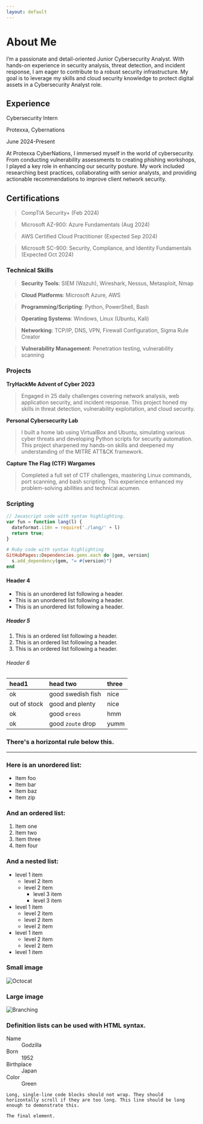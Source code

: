 ```yaml
---
layout: default
---
```



# About Me

I’m a passionate and detail-oriented Junior Cybersecurity Analyst. With hands-on experience in security analysis, threat detection, and incident response, I am eager to contribute to a robust security infrastructure. My goal is to leverage my skills and cloud security knowledge to protect digital assets in a Cybersecurity Analyst role.

## Experience 

Cybersecurity Intern

Protexxa, Cybernations

June 2024-Present

At Protexxa CyberNations, I immersed myself in the world of cybersecurity. From conducting vulnerability assessments to creating phishing workshops, I played a key role in enhancing our security posture. My work included researching best practices, collaborating with senior analysts, and providing actionable recommendations to improve client network security.

## Certifications

> CompTIA Security+ (Feb 2024)

> Microsoft AZ-900: Azure Fundamentals (Aug 2024)

> AWS Certified Cloud Practitioner (Expected Sep 2024)

> Microsoft SC-900: Security, Compliance, and Identity Fundamentals (Expected Oct 2024)

### Technical Skills

> **Security Tools**: SIEM (Wazuh), Wireshark, Nessus, Metasploit, Nmap

> **Cloud Platforms**: Microsoft Azure, AWS

> **Programming/Scripting**: Python, PowerShell, Bash

> **Operating Systems**: Windows, Linux (Ubuntu, Kali)

> **Networking**: TCP/IP, DNS, VPN, Firewall Configuration, Sigma Rule Creator

> **Vulnerability Management**: Penetration testing, vulnerability scanning

### Projects

**TryHackMe Advent of Cyber 2023**
> Engaged in 25 daily challenges covering network analysis, web application security, and incident response. This project honed my skills in threat detection, vulnerability exploitation, and cloud security.

**Personal Cybersecurity Lab**
> I built a home lab using VirtualBox and Ubuntu, simulating various cyber threats and developing Python scripts for security automation. This project sharpened my hands-on skills and deepened my understanding of the MITRE ATT&CK framework.

**Capture The Flag (CTF) Wargames**
> Completed a full set of CTF challenges, mastering Linux commands, port scanning, and bash scripting. This experience enhanced my problem-solving abilities and technical acumen.


### Scripting

```js
// Javascript code with syntax highlighting.
var fun = function lang(l) {
  dateformat.i18n = require('./lang/' + l)
  return true;
}
```

```ruby
# Ruby code with syntax highlighting
GitHubPages::Dependencies.gems.each do |gem, version|
  s.add_dependency(gem, "= #{version}")
end
```

#### Header 4

*   This is an unordered list following a header.
*   This is an unordered list following a header.
*   This is an unordered list following a header.

##### Header 5

1.  This is an ordered list following a header.
2.  This is an ordered list following a header.
3.  This is an ordered list following a header.

###### Header 6

| head1        | head two          | three |
|:-------------|:------------------|:------|
| ok           | good swedish fish | nice  |
| out of stock | good and plenty   | nice  |
| ok           | good `oreos`      | hmm   |
| ok           | good `zoute` drop | yumm  |

### There's a horizontal rule below this.

* * *

### Here is an unordered list:

*   Item foo
*   Item bar
*   Item baz
*   Item zip

### And an ordered list:

1.  Item one
1.  Item two
1.  Item three
1.  Item four

### And a nested list:

- level 1 item
  - level 2 item
  - level 2 item
    - level 3 item
    - level 3 item
- level 1 item
  - level 2 item
  - level 2 item
  - level 2 item
- level 1 item
  - level 2 item
  - level 2 item
- level 1 item

### Small image

![Octocat](https://github.githubassets.com/images/icons/emoji/octocat.png)

### Large image

![Branching](https://guides.github.com/activities/hello-world/branching.png)


### Definition lists can be used with HTML syntax.

<dl>
<dt>Name</dt>
<dd>Godzilla</dd>
<dt>Born</dt>
<dd>1952</dd>
<dt>Birthplace</dt>
<dd>Japan</dd>
<dt>Color</dt>
<dd>Green</dd>
</dl>

```
Long, single-line code blocks should not wrap. They should horizontally scroll if they are too long. This line should be long enough to demonstrate this.
```

```
The final element.
```
